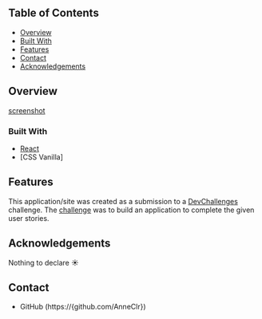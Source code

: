 <!-- TABLE OF CONTENTS -->

## Table of Contents

- [Overview](#overview)
- [Built With](#built-with)
- [Features](#features)
- [Contact](#contact)
- [Acknowledgements](#acknowledgements)

<!-- OVERVIEW -->

## Overview

[screenshot](https://gist.github.com/AnneClr/5bf0ece9e8e8faf24400e3d58db40209)

### Built With

<!-- This section should list any major frameworks that you built your project using. Here are a few examples.-->

- [React](https://reactjs.org/)
- [CSS Vanilla]

## Features


This application/site was created as a submission to a [DevChallenges](https://devchallenges.io/challenges) challenge. The [challenge](https://devchallenges.io/challenges/wBunSb7FPrIepJZAg0sY) was to build an application to complete the given user stories.


## Acknowledgements

Nothing to declare ☀️

## Contact

- GitHub (https://{github.com/AnneClr})


